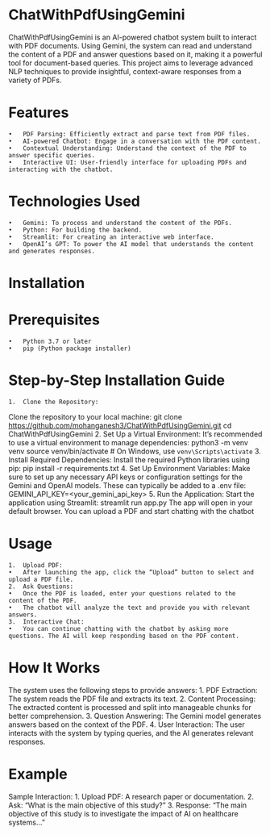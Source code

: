 # ChatWithPdfUsingGemini

ChatWithPdfUsingGemini is an AI-powered chatbot system built to interact with PDF documents. Using Gemini, the system can read and understand the content of a PDF and answer questions based on it, making it a powerful tool for document-based queries. This project aims to leverage advanced NLP techniques to provide insightful, context-aware responses from a variety of PDFs.

# Features
	•	PDF Parsing: Efficiently extract and parse text from PDF files.
	•	AI-powered Chatbot: Engage in a conversation with the PDF content.
	•	Contextual Understanding: Understand the context of the PDF to answer specific queries.
	•	Interactive UI: User-friendly interface for uploading PDFs and interacting with the chatbot.

# Technologies Used
	•	Gemini: To process and understand the content of the PDFs.
	•	Python: For building the backend.
	•	Streamlit: For creating an interactive web interface.
	•	OpenAI’s GPT: To power the AI model that understands the content and generates responses.

# Installation

# Prerequisites
	•	Python 3.7 or later
	•	pip (Python package installer)

# Step-by-Step Installation Guide
	1.	Clone the Repository:
  Clone the repository to your local machine:
  git clone https://github.com/mohanganesh3/ChatWithPdfUsingGemini.git
  cd ChatWithPdfUsingGemini
  2.	Set Up a Virtual Environment:
  It’s recommended to use a virtual environment to manage dependencies:
  python3 -m venv venv
  source venv/bin/activate  # On Windows, use `venv\Scripts\activate`
  3.	Install Required Dependencies:
  Install the required Python libraries using pip:
  pip install -r requirements.txt
  4.	Set Up Environment Variables:
  Make sure to set up any necessary API keys or configuration settings for the Gemini and OpenAI models. These can typically be added to a .env file:
  GEMINI_API_KEY=<your_gemini_api_key>
  5.	Run the Application:
  Start the application using Streamlit:
  streamlit run app.py
  The app will open in your default browser. You can upload a PDF and start chatting with the chatbot
  
  # Usage
	1.	Upload PDF:
	•	After launching the app, click the “Upload” button to select and upload a PDF file.
	2.	Ask Questions:
	•	Once the PDF is loaded, enter your questions related to the content of the PDF.
	•	The chatbot will analyze the text and provide you with relevant answers.
	3.	Interactive Chat:
	•	You can continue chatting with the chatbot by asking more questions. The AI will keep responding based on the PDF content.

 # How It Works

 The system uses the following steps to provide answers:
	1.	PDF Extraction: The system reads the PDF file and extracts its text.
	2.	Content Processing: The extracted content is processed and split into manageable chunks for better comprehension.
	3.	Question Answering: The Gemini model generates answers based on the context of the PDF.
	4.	User Interaction: The user interacts with the system by typing queries, and the AI generates relevant responses.

 # Example

  Sample Interaction:
	1.	Upload PDF: A research paper or documentation.
	2.	Ask: “What is the main objective of this study?”
	3.	Response: “The main objective of this study is to investigate the impact of AI on healthcare systems…”
